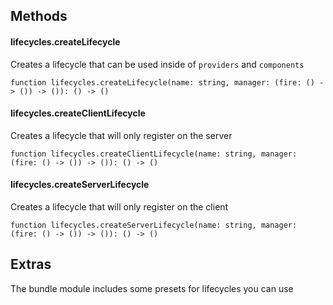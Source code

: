 ## Methods

#### lifecycles.createLifecycle
Creates a lifecycle that can be used inside of `providers` and `components`
```luau
function lifecycles.createLifecycle(name: string, manager: (fire: () -> ()) -> ()): () -> ()
```

#### lifecycles.createClientLifecycle
Creates a lifecycle that will only register on the server
```luau
function lifecycles.createClientLifecycle(name: string, manager: (fire: () -> ()) -> ()): () -> ()
```

#### lifecycles.createServerLifecycle
Creates a lifecycle that will only register on the client
```luau
function lifecycles.createServerLifecycle(name: string, manager: (fire: () -> ()) -> ()): () -> ()
```

## Extras
The bundle module includes some presets for lifecycles you can use